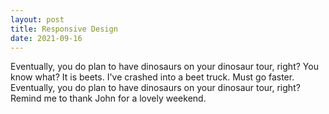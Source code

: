 ```yaml
---
layout: post
title: Responsive Design
date: 2021-09-16
---
```


Eventually, you do plan to have dinosaurs on your dinosaur tour, right? You know what? It is beets. I've crashed into a beet truck. Must go faster. Eventually, you do plan to have dinosaurs on your dinosaur tour, right? Remind me to thank John for a lovely weekend.